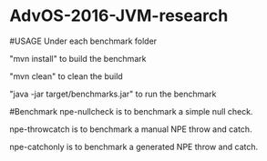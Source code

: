 # AdvOS-2016-JVM-research

#USAGE
Under each benchmark folder

"mvn install" to build the benchmark

"mvn clean" to clean the build

"java -jar target/benchmarks.jar" to run the benchmark

#Benchmark
npe-nullcheck is to benchmark a simple null check.

npe-throwcatch is to benchmark a manual NPE throw and catch.

npe-catchonly is to benchmark a generated NPE throw and catch.
